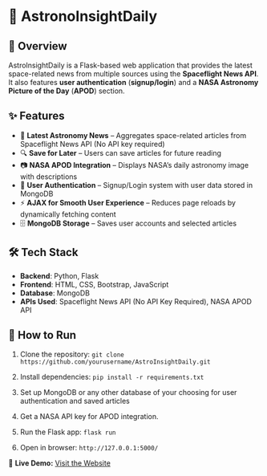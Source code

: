 # 🌌 AstronoInsightDaily

## 🚀 Overview
AstroInsightDaily is a Flask-based web application that provides the latest space-related news from multiple sources using the **Spaceflight News API**. It also features **user authentication** (**signup/login**) and a **NASA Astronomy Picture of the Day** (**APOD**) section.

## ✨ Features
+ 📰 **Latest Astronomy News** – Aggregates space-related articles from Spaceflight News API (No API key required)
+ 🔍 **Save for Later** – Users can save articles for future reading
+ 📷 **NASA APOD Integration** – Displays NASA’s daily astronomy image with descriptions
+ 👤 **User Authentication** – Signup/Login system with user data stored in MongoDB
+ ⚡ **AJAX for Smooth User Experience** – Reduces page reloads by dynamically fetching content
+ 🗄️ **MongoDB Storage** – Saves user accounts and selected articles

## 🛠️ Tech Stack
+ **Backend**: Python, Flask
+ **Frontend**: HTML, CSS, Bootstrap, JavaScript
+ **Database**: MongoDB
+ **APIs Used**: Spaceflight News API (No API Key Required), NASA APOD API

## 📌 How to Run

1. Clone the repository:
   `git clone https://github.com/yourusername/AstroInsightDaily.git`

2. Install dependencies:
   `pip install -r requirements.txt`
   
3. Set up MongoDB or any other database of your choosing for user authentication and saved articles
4. Get a NASA API key for APOD integration.
5. Run the Flask app:
   `flask run`
6. Open in browser: `http://127.0.0.1:5000/`

🚀 **Live Demo:** [Visit the Website](https://astroinsightdaily.onrender.com)



